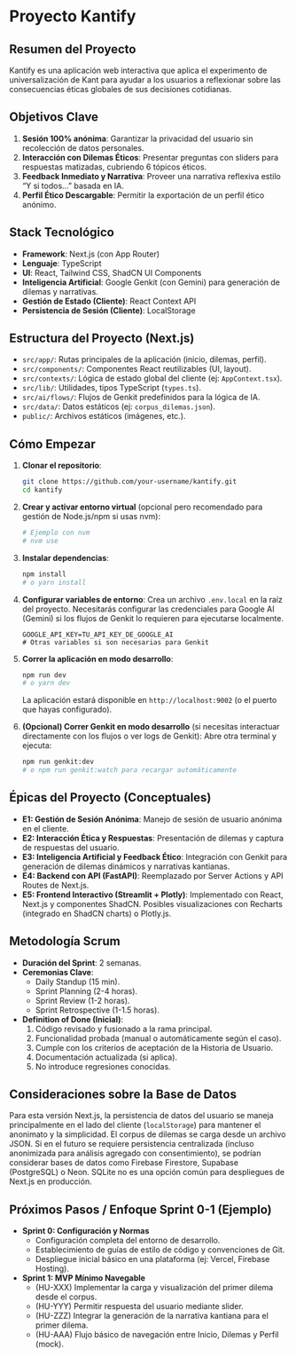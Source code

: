 # Proyecto Kantify

## Resumen del Proyecto
Kantify es una aplicación web interactiva que aplica el experimento de universalización de Kant para ayudar a los usuarios a reflexionar sobre las consecuencias éticas globales de sus decisiones cotidianas.

## Objetivos Clave
1.  **Sesión 100% anónima**: Garantizar la privacidad del usuario sin recolección de datos personales.
2.  **Interacción con Dilemas Éticos**: Presentar preguntas con sliders para respuestas matizadas, cubriendo 6 tópicos éticos.
3.  **Feedback Inmediato y Narrativa**: Proveer una narrativa reflexiva estilo “Y si todos...” basada en IA.
4.  **Perfil Ético Descargable**: Permitir la exportación de un perfil ético anónimo.

## Stack Tecnológico
*   **Framework**: Next.js (con App Router)
*   **Lenguaje**: TypeScript
*   **UI**: React, Tailwind CSS, ShadCN UI Components
*   **Inteligencia Artificial**: Google Genkit (con Gemini) para generación de dilemas y narrativas.
*   **Gestión de Estado (Cliente)**: React Context API
*   **Persistencia de Sesión (Cliente)**: LocalStorage

## Estructura del Proyecto (Next.js)
*   `src/app/`: Rutas principales de la aplicación (inicio, dilemas, perfil).
*   `src/components/`: Componentes React reutilizables (UI, layout).
*   `src/contexts/`: Lógica de estado global del cliente (ej: `AppContext.tsx`).
*   `src/lib/`: Utilidades, tipos TypeScript (`types.ts`).
*   `src/ai/flows/`: Flujos de Genkit predefinidos para la lógica de IA.
*   `src/data/`: Datos estáticos (ej: `corpus_dilemas.json`).
*   `public/`: Archivos estáticos (imágenes, etc.).

## Cómo Empezar
1.  **Clonar el repositorio**:
    ```bash
    git clone https://github.com/your-username/kantify.git
    cd kantify
    ```
2.  **Crear y activar entorno virtual** (opcional pero recomendado para gestión de Node.js/npm si usas nvm):
    ```bash
    # Ejemplo con nvm
    # nvm use
    ```
3.  **Instalar dependencias**:
    ```bash
    npm install
    # o yarn install
    ```
4.  **Configurar variables de entorno**:
    Crea un archivo `.env.local` en la raíz del proyecto. Necesitarás configurar las credenciales para Google AI (Gemini) si los flujos de Genkit lo requieren para ejecutarse localmente.
    ```env
    GOOGLE_API_KEY=TU_API_KEY_DE_GOOGLE_AI
    # Otras variables si son necesarias para Genkit
    ```
5.  **Correr la aplicación en modo desarrollo**:
    ```bash
    npm run dev
    # o yarn dev
    ```
    La aplicación estará disponible en `http://localhost:9002` (o el puerto que hayas configurado).

6.  **(Opcional) Correr Genkit en modo desarrollo** (si necesitas interactuar directamente con los flujos o ver logs de Genkit):
    Abre otra terminal y ejecuta:
    ```bash
    npm run genkit:dev
    # o npm run genkit:watch para recargar automáticamente
    ```

## Épicas del Proyecto (Conceptuales)
*   **E1: Gestión de Sesión Anónima**: Manejo de sesión de usuario anónima en el cliente.
*   **E2: Interacción Ética y Respuestas**: Presentación de dilemas y captura de respuestas del usuario.
*   **E3: Inteligencia Artificial y Feedback Ético**: Integración con Genkit para generación de dilemas dinámicos y narrativas kantianas.
*   **E4: Backend con API (FastAPI)**: Reemplazado por Server Actions y API Routes de Next.js.
*   **E5: Frontend Interactivo (Streamlit + Plotly)**: Implementado con React, Next.js y componentes ShadCN. Posibles visualizaciones con Recharts (integrado en ShadCN charts) o Plotly.js.

## Metodología Scrum
*   **Duración del Sprint**: 2 semanas.
*   **Ceremonias Clave**:
    *   Daily Standup (15 min).
    *   Sprint Planning (2-4 horas).
    *   Sprint Review (1-2 horas).
    *   Sprint Retrospective (1-1.5 horas).
*   **Definition of Done (Inicial)**:
    1.  Código revisado y fusionado a la rama principal.
    2.  Funcionalidad probada (manual o automáticamente según el caso).
    3.  Cumple con los criterios de aceptación de la Historia de Usuario.
    4.  Documentación actualizada (si aplica).
    5.  No introduce regresiones conocidas.

## Consideraciones sobre la Base de Datos
Para esta versión Next.js, la persistencia de datos del usuario se maneja principalmente en el lado del cliente (`localStorage`) para mantener el anonimato y la simplicidad. El corpus de dilemas se carga desde un archivo JSON.
Si en el futuro se requiere persistencia centralizada (incluso anonimizada para análisis agregado con consentimiento), se podrían considerar bases de datos como Firebase Firestore, Supabase (PostgreSQL) o Neon. SQLite no es una opción común para despliegues de Next.js en producción.

## Próximos Pasos / Enfoque Sprint 0-1 (Ejemplo)
*   **Sprint 0: Configuración y Normas**
    *   Configuración completa del entorno de desarrollo.
    *   Establecimiento de guías de estilo de código y convenciones de Git.
    *   Despliegue inicial básico en una plataforma (ej: Vercel, Firebase Hosting).
*   **Sprint 1: MVP Mínimo Navegable**
    *   (HU-XXX) Implementar la carga y visualización del primer dilema desde el corpus.
    *   (HU-YYY) Permitir respuesta del usuario mediante slider.
    *   (HU-ZZZ) Integrar la generación de la narrativa kantiana para el primer dilema.
    *   (HU-AAA) Flujo básico de navegación entre Inicio, Dilemas y Perfil (mock).

